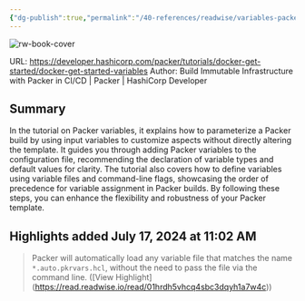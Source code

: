 ```yaml
---
{"dg-publish":true,"permalink":"/40-references/readwise/variables-packer-hashi-corp-developer/","tags":["rw/articles"]}
---
```


![rw-book-cover](https://developer.hashicorp.com/og-image/packer.jpg)
  
URL: https://developer.hashicorp.com/packer/tutorials/docker-get-started/docker-get-started-variables
Author: Build Immutable Infrastructure with Packer in CI/CD | Packer | HashiCorp Developer

## Summary

In the tutorial on Packer variables, it explains how to parameterize a Packer build by using input variables to customize aspects without directly altering the template. It guides you through adding Packer variables to the configuration file, recommending the declaration of variable types and default values for clarity. The tutorial also covers how to define variables using variable files and command-line flags, showcasing the order of precedence for variable assignment in Packer builds. By following these steps, you can enhance the flexibility and robustness of your Packer template.

## Highlights added July 17, 2024 at 11:02 AM
>Packer will automatically load any variable file that matches the name `*.auto.pkrvars.hcl`, without the need to pass the file via the command line. ([View Highlight] (https://read.readwise.io/read/01hrdh5vhcq4sbc3dqyh1a7w4c))


